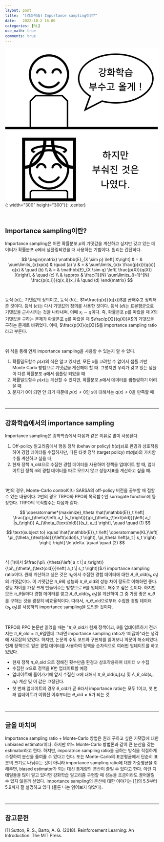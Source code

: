 ```yaml
---
layout: post
title:  "[강화학습] Importance sampling이란?"
date:   2022-10-2 18:00
categories: [RL]
use_math: true
comments: true
---
```


![figure1](https://raw.githubusercontent.com/HiddenBeginner/hiddenbeginner.github.io/master/static/img/_posts/2021-2-4-rl-notations-cheat-sheet/figure1.png){: width="300" height="300"){: .center}

<br>

## Importance sampling이란?

Importance sampling은 어떤 확률분포 $p$의 기댓값을 계산하고 싶지만 갖고 있는 데이터가 확률분포 $q$에서 샘플링되었을 때 사용하는 기법이다. 원리는 간단하다.

$$
\begin{matrix}
\mathbb{E}_{X \sim p} \left[ X\right] & = & \sum\limits_{x}xp(x) & \quad (a) \\ 
& = & \sum\limits_{x}x \frac{p(x)}{q(x)} q(x) & \quad (b) \\ 
& = & \mathbb{E}_{X \sim q} \left[ \frac{p(X)}{q(X)} X\right]. & \quad (c) \\
& \approx & \frac{1}{N} \sum\limits_{i=1}^{N} \frac{p(x_i)}{q(x_i)}x_i & \quad (d) 
\end{matrix}
$$

<br>

등식 $(a)$는 기댓값의 정의이고, 등식 $(b)$는 $1=\frac{q(x)}{q(x)}$를 곱해주고 정리해준 것이다. 등식 $(c)$는 다시 기댓값의 정의를 사용한 것이다. 등식 $(d)$는 표본평균으로 기댓값을 근사시키는 것을 나타내며, 이때 $x_i \sim q$이다. 즉, 확률분포 $p$를 따랐을 때 $X$의 기댓값을 구하는 문제가 확률분포 $q$를 따랐을 때 $\frac{p(X)}{q(X)}X$의 기댓값을 구하는 문제로 바뀌었다. 이때, $\frac{p(X)}{q(X)}$를 importance sampling ratio라고 부른다. 

<br>


위 식을 통해 언제 importance sampling을 사용할 수 있는지 알 수 있다. 
1. 확률밀도함수 $p(x)$의 식은 알고 있지만, 모든 $x$를 고려할 수 없어서 샘플 기반 Monte Carlo 방법으로 기댓값을 계산해야 할 때. 그렇지만 우리가 갖고 있는 샘플이 다른 확률분포 $q$에서 샘플링 되었을 때
2. 확률밀도함수 $p(x)$는 계산할 수 있지만, 확률분포 $p$에서 데이터를 샘플링하기 어려울 때
3. 분자가 0이 되면 안 되기 때문에 $p(x) \ne 0$인 $x$에 대해서는 $q(x) \ne 0$을 만족할 때

<br>

---

## 강화학습에서의 importance sampling

Importance sampling은 강화학습에서 다음과 같은 이유로 많이 사용된다.
1. Off-policy 알고리즘에서 행동 정책 (behavior policy) $b(a \| s)$로 환경과 상호작용하여 경험 데이터를 수집하지만, 다른 타겟 정책 (target policy) $\pi(a \| s)$의 가치함수를 계산하고 싶을 때,
2. 현재 정책 $\pi\_{\text{old}}$으로 수집한 경험 데이터를 사용하여 정책을 업데이트 할 때, 업데이트된 정책 $\pi$의 경험 데이터를 따로 모으지 않고 성능지표를 계산하고 싶을 때. 

<br>

1번의 경우, Monte-Carlo control이나 SARSA의 off-policy 버전을 공부할 때 접할 수 있는 내용이다. 2번의 경우 TRPO와 PPO의 목적함수인 surrogate function에 등장한다. TRPO의 목적함수는 다음과 같다.

$$
\operatorname*{maximize}_\theta \hat{\mathbb{E}}_t \left[ \frac{\pi_{\theta}\left( a_t |s_t\right)}{\pi_{\theta_{\text{old}}}\left( a_t |s_t\right)} A_{\theta_{\text{old}}}(s_t, a_t) \right], \quad \quad (1)
$$

$$
\text{subject to} \quad \hat{\mathbb{E}}_t \left[ \operatorname{KL}\left[ \pi_{\theta_{\text{old}}}\left(\cdot|s_t \right), \pi_\theta \left(a_t | s_t \right) \right] \right] \le \delta. \quad \quad (2)
$$

<br>

식 $(1)$에서 $\frac{\pi\_{\theta}\left( a_t \| s_t\right)}{\pi\_{\theta\_{\text{old}}}\left( a_t \| s_t \right)}$가 importance sampling ratio이다. 원래 계산하고 싶은 것은 $\pi_{\theta}$에서 수집한 경험 데이터에 대한 $A\_{\theta\_{\text{old}}}(s_t, a_t)$의 기댓값이다. 이 기댓값은 $\pi\_{\theta}$의 성능와 $\pi\_{\theta\_{\text{old}}}$의 성능 차이 정도로 이해하면 좋다. 성능 차이를 가장 크게 만들어주는 방향으로 $\theta$를 업데이트 해주고 싶은 것이다. 하지만 모든 $\pi\_{\theta}$들마다 경험 데이터를 쌓고 $A\_{\theta\_{\text{old}}}(s_t, a_t)$을 계산하여 그 중 가장 좋은 $\pi\_{\theta}$를 구하는 것을 굉장히 비효율적이다. 따라서, $\pi\_{\theta\_{\text{old}}}$으로부터 수집한 경험 데이터 $(s_t, a_t)$를 사용하되 importance sampling을 도입한 것이다. 

<br>

TRPO와 PPO 논문만 읽었을 때는 "$\pi\_{\theta\_{\text{old}}}$가 현재 정책이고, $\theta$를 업데이트하기 전까지는 $\pi\_{\theta\_{\text{old}}} = \pi\_{\theta}$일텐데 그러면 importance sampling ratio가 1이잖아"라는 생각에 사로잡혀 있었다. 하지만, 논문의 수도 코드와 구현체를 읽어보니 의문이 해소되었다. 현재 정책으로 얻은 경험 데이터를 사용하여 정책을 순차적으로 여러번 업데이트를 하고 있었다.
- 현재 정책 $\pi\_{\theta\_{\text{old}}}$ 으로 정해진 횟수만큼 환경과 상호작용하여 데이터 $\mathcal{D}$ 수집
- 수집한 $\mathcal{D}$으로 정책을 $K$번 업데이트할 예정
- 업데이트에 들어가기에 앞서 수집한 $\mathcal{D}$에 대해서 $\pi\_{\theta\_{\text{old}}}(a_t \| s_t)$ 및 $A\_{\theta\_{\text{old}}}(s_t, a_t)$ 계산 및 이 값은 고정된다.
- 첫 번째 업데이트의 경우 $\theta\_{\text{old}}$가 곧 $\theta$라서 importance ratio는 모두 1이고, 첫 번째 업데이트가 이뤄진 이후부터는 $\theta\_{\text{old}} \ne \theta$가 되는 것

<br>

---

## 글을 마치며

Importance sampling ratio + Monte-Carlo 방법은 원래 구하고 싶은 기댓값에 대한 unbiased estimator이다. 하지만 여느 Monte-Carlo 방법론과 같이 큰 분산을 갖는 estimator라고 한다. 하지만, imporatnce sampling ratio를 곱하는 방식을 적절하게 수정하여 분산을 줄여줄 수 있다고 한다. 또는 Monte-Carlo의 표본평균에서 단순히 표분의 크기로 나눠주는 것이 아니라 importance sampling ratio에 대한 가중평균을 취해주면, biased estimator가 되는 대신 통계량의 분산이 줄일 수 있다고 한다. 이런 디테일들을 많이 알고 있다면 강화학습 알고리즘 구현할 때 성능을 조금이라도 끌어올릴 수 있지 않을까 싶었다. Importance sampling의 분산에 대한 이야기는 <a href="#ref1">[1]</a>의 5.5부터 5.9까지 잘 설명하고 있다 (물론 나는 읽어보지 않았다).

<br>

---

## 참고문헌
<p id="ref1">
[1] Sutton, R. S., Barto, A. G. (2018). Reinforcement Learning: An Introduction. The MIT Press.
</p>
